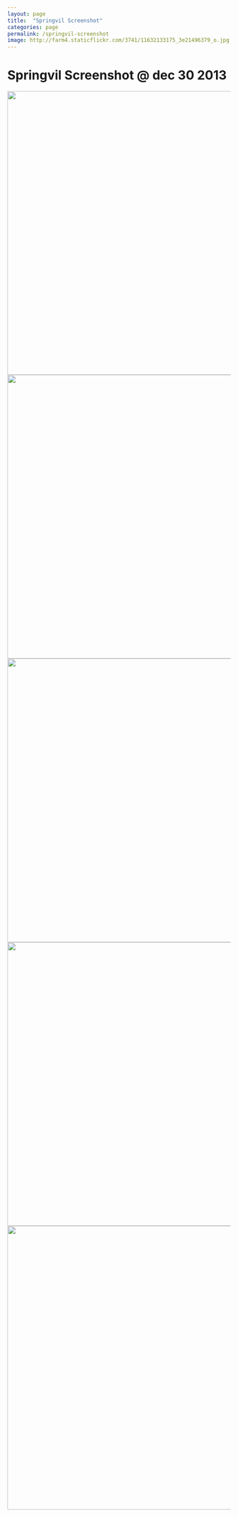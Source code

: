 ```yaml
---
layout: page
title:  "Springvil Screenshot"
categories: page
permalink: /springvil-screenshot
image: http://farm4.staticflickr.com/3741/11632133175_3e21496379_o.jpg
---
```


<script src="/js/expando.js"></script>

<style type="text/css">

img.expando{ /*sample CSS for expando images. Not required but recommended*/
border: none;
vertical-align: top; /*top aligns image, so mouse has less of a change of moving out of image while image is expanding*/
z-index: 1;
}

</style>

<h1>Springvil Screenshot @ dec 30 2013</h1>

<img class="expando" src="http://farm3.staticflickr.com/2889/11529172295_e84ec998c3_o.jpg" width="640">

<img class="expando" src="http://farm3.staticflickr.com/2806/11529173495_007cea807f_o.png" width="640">

<img class="expando" src="http://farm8.staticflickr.com/7448/11529213004_107d147c9e_o.png" width="640">

<img class="expando" src="http://farm6.staticflickr.com/5528/11529213124_54f0407b0f_o.png" width="640">

<img class="expando" src="http://farm4.staticflickr.com/3717/11529295983_3f83580ef7_o.png" width="640">
